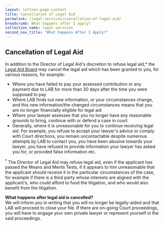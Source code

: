 ```yaml
---
layout: leftnav-page-content
title: Cancellation of Legal Aid
permalink: /legal-services/cancellation-of-legal-aid/
breadcrumb: What happens after I apply?
collection_name: legal-services
second_nav_title: "What happens After I Apply?"
---
```

Cancellation of Legal Aid
---

In addition to the Director of Legal Aid's discretion to refuse legal aid,* the [Legal Aid Board](/legal-services/grant-by-legal-aid-board/) may cancel the legal aid which has been granted to you, for various reasons, for example: 

* Where you have failed to pay your assessed contribution or any payment due to LAB for more than 30 days after the time you were supposed to pay
* Where LAB finds out new information, or your circumstances change, and this new information/the changed circumstances means that you are no longer financially eligible for legal aid
* Where your lawyer assesses that you no longer have any reasonable grounds to bring, continue with or defend a case in court
* Generally, where it is unreasonable for you to continue receiving legal aid. For example, you refuse to accept your lawyer's advice or comply with Court directions, you remain uncontactable despite numerous attempts by LAB to contact you, you have been abusive towards your lawyer, you have refused to provide information your lawyer has asked you for, or provided false information etc.<br>

<sup>*</sup> The Director of Legal Aid may refuse legal aid, even if the applicant has passed the Means and Merits Tests, if it appears to him unreasonable that the applicant should receive it in the particular circumstances of the case, for example if there is a third party whose interests are aligned with the applicant's, who could afford to fund the litigation, and who would also benefit from the litigation. <br>
 

**What happens after legal aid is cancelled?**<br>
We will inform you in writing that you will no longer be legally-aided and that LAB will proceed to close your file. If there are on-going Court proceedings, you will have to engage your own private lawyer or represent yourself in the said proceedings.
